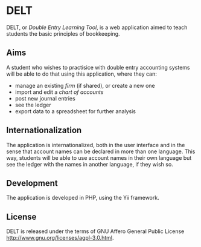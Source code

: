 # DELT

DELT, or *Double Entry Learning Tool*, is a web application aimed to
teach students the basic principles of bookkeeping.

## Aims

A student who wishes to practisice with double entry accounting systems
will be able to do that using this application, where they can:

- manage an existing *firm* (if shared), or create a new one
- import and edit a *chart of accounts*
- post new journal entries
- see the ledger
- export data to a spreadsheet for further analysis

## Internationalization

The application is internationalized, both in the user interface and in
the sense that account names can be declared in more than one language.
This way, students will be able to use account names in their own
language but see the ledger with the names in another language, if they
wish so.

## Development

The application is developed in PHP, using the Yii framework. 

## License

DELT is released under the terms of GNU Affero General Public License
http://www.gnu.org/licenses/agpl-3.0.html.
